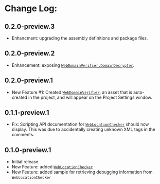 # Change Log:

## 0.2.0-preview.3

- Enhancment: upgrading the assembly definitions and package files.

## 0.2.0-preview.2

- Enhancement: exposing [`WebDomainVerifier.DomainDecrypter`](https://github.com/OmiyaGames/omiya-games-web-security/blob/master/Runtime/WebDomainVerifier.cs).

## 0.2.0-preview.1

- New Feature #1: Created [`WebDomainVerifier`](https://github.com/OmiyaGames/omiya-games-web-security/blob/master/Runtime/WebDomainVerifier.cs), an asset that is auto-created in the project, and will appear on the Project Settings window.

## 0.1.1-preview.1

- Fix: Scripting API documentation for [`WebLocationChecker`](https://omiyagames.github.io/omiya-games-web-security/api/OmiyaGames.Web.Security.WebLocationChecker.html) should now display.  This was due to accidentally creating unknown XML tags in the comments.

## 0.1.0-preview.1

- Initial release
- New Feature: added [`WebLocationChecker`](https://github.com/OmiyaGames/omiya-games-web-security/blob/master/Runtime/DebugWebLocation.cs)
- New Feature: added sample for retrieving debugging information from `WebLocationChecker`
